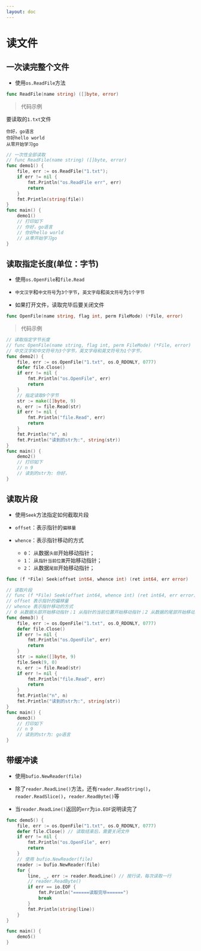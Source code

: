 ```yaml
---
layout: doc
---
```


# 读文件

## 一次读完整个文件

- 使用`os.ReadFile`方法

```Go
func ReadFile(name string) ([]byte, error)
```

> 代码示例

要读取的`1.txt`文件
```text
你好，go语言 
你好hello world
从零开始学习go
```

```Go
// 一次性全部读取
// func ReadFile(name string) ([]byte, error)
func demo1() {
	file, err := os.ReadFile("1.txt");
	if err != nil {
		fmt.Println("os.ReadFile err", err)
		return
	}
	fmt.Println(string(file))
}
func main() {
	demo1()
	// 打印如下
	// 你好，go语言
	// 你好hello world
	// 从零开始学习go
}
```

## 读取指定长度(单位：字节)

- 使用`os.OpenFile`和`file.Read`

- `中文汉字`和`中文符号`为`3个字节`，`英文字母`和`英文符号`为`1个字节`
- 如果打开文件，读取完毕后要关闭文件

```Go
func OpenFile(name string, flag int, perm FileMode) (*File, error)
```

> 代码示例

```Go
// 读取指定字节长度
// func OpenFile(name string, flag int, perm FileMode) (*File, error)
// 中文汉字和中文符号为3个字节，英文字母和英文符号为1个字节，
func demo2() {
	file, err := os.OpenFile("1.txt", os.O_RDONLY, 0777)
	defer file.Close()
	if err != nil {
		fmt.Println("os.OpenFile", err)
		return
	}
	// 指定读取9个字节
	str := make([]byte, 9)
	n, err := file.Read(str)
	if err != nil {
		fmt.Println("file.Read", err)
		return
	}
	fmt.Println("n", n)
	fmt.Println("读到的str为:", string(str))
}
func main() {
	demo2()
	// 打印如下
	// n 9
	// 读到的str为: 你好，
}
```

## 读取片段

- 使用`Seek`方法指定如何截取片段

- `offset`：表示指针的`偏移量`
- `whence`：表示指针移动的方式
  - `0`： 从数据`头部`开始移动指针；
  - `1`： 从`指针当前位置`开始移动指针；
  - `2`： 从数据`尾部`开始移动指针；


```Go
func (f *File) Seek(offset int64, whence int) (ret int64, err error)
```

```Go
// 读取片段
// func (f *File) Seek(offset int64, whence int) (ret int64, err error)
// offset 表示指针的偏移量
// whence 表示指针移动的方式
// 0 从数据头部开始移动指针；1 从指针的当前位置开始移动指针；2 从数据的尾部开始移动指针
func demo3() {
	file, err := os.OpenFile("1.txt", os.O_RDONLY, 0777)
	defer file.Close()
	if err != nil {
		fmt.Println("os.OpenFile", err)
		return
	}
	str := make([]byte, 9)
	file.Seek(9, 0)
	n, err := file.Read(str)
	if err != nil {
		fmt.Println("file.Read", err)
		return
	}
	fmt.Println("n", n)
	fmt.Println("读到的str为:", string(str))
}
func main() {
	demo3()
	// 打印如下
	// n 9
	// 读到的str为: go语言
}
```

## 带缓冲读

- 使用`bufio.NewReader(file)`

- 除了`reader.ReadLine()`方法，还有`reader.ReadString()`，`reader.ReadSlice()`，`reader.ReadByte()`等
- 当`reader.ReadLine()`返回的`err`为`io.EOF`说明读完了

```Go
func demo5() {
	file, err := os.OpenFile("1.txt", os.O_RDONLY, 0777)
	defer file.Close() // 读取结束后，需要关闭文件
	if err != nil {
		fmt.Println("os.OpenFile", err)
		return
	}
	// 使用 bufio.NewReader(file)
	reader := bufio.NewReader(file)
	for {
		line, _, err := reader.ReadLine() // 按行读，每次读取一行
		// reader.ReadByte()
		if err == io.EOF {
			fmt.Println("======读取完毕======")
			break
		}
		fmt.Println(string(line))
	}
}

func main() {
	demo5()
}
```
